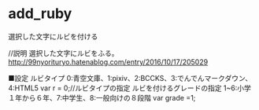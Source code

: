 # add_ruby
選択した文字にルビを付ける

//説明 選択した文字にルビをふる。
http://99nyorituryo.hatenablog.com/entry/2016/10/17/205029

■設定
 ルビタイプ
0:青空文庫、1:pixiv、2:BCCKS、3:でんでんマークダウン、4:HTML5
var r = 0;//ルビタイプの指定
ルビを付けるグレードの指定
1~6:小学１年から６年、7:中学生、8:一般向けの８段階
var grade =1;
